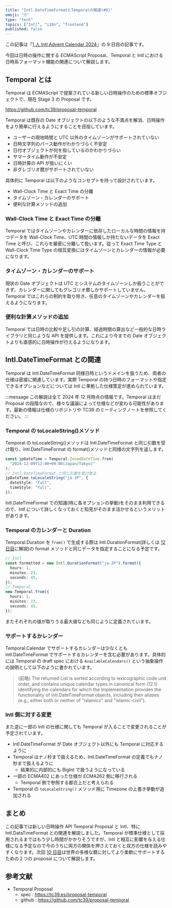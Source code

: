 ```yaml
---
title: "Intl.DateTimeFormatとTemporalの関連(#9)"
emoji: "⏰"
type: "tech"
topics: ["Intl", "i18n", "frontend"]
published: false
---
```


この記事は「[1 人 Intl Advent Calendar 2024](https://adventar.org/calendars/10555)」の 9 日目の記事です。

今回は日時の操作に関する ECMAScript Proposal、Temporal と Intl における日時系フォーマット機能の関連について解説します。

## Temporal とは

Temporal は ECMAScript で提案されている新しい日時操作のための標準オブジェクトで、現在 Stage 3 の Proposal です。

https://github.com/tc39/proposal-temporal

Temporal は既存の Date オブジェクトの以下のような不満点を解消、日時操作をより簡単に行えるようにすることを目指しています。

- ユーザーの現地時間と UTC 以外のタイムゾーンがサポートされていない
- 日時文字列のパース動作がわかりづらく不安定
- 日付オブジェクトが何を指しているのかわかりづらい
- サマータイム動作が不安定
- 日時計算の API が扱いにくい
- 非グレゴリオ暦がサポートされていない

具体的に Temporal は以下のようなコンセプトを持って設計されています。

- Wall-Clock Time と Exact Time の分離
- タイムゾーン・カレンダーのサポート
- 便利な計算メソッドの追加

### Wall-Clock Time と Exact Time の分離

Temporal ではタイムゾーンやカレンダーに依存したローカルな時間の情報を持つデータを Wall-Clock Time、UTC 時間の情報しか持たないデータを Exact Time と呼び、これらを厳密に分離して扱います。従って Exact Time Type と Wall-Clock Time Type の相互変換にはタイムゾーンとカレンダーの情報が必要になります。

### タイムゾーン・カレンダーのサポート

現状の Date オブジェクトは UTC とシステムのタイムゾーンしか扱うことができず、カレンダーに関してもグレゴリオ暦しかサポートしていません。Temporal ではこれらの制約を取り除き、任意のタイムゾーンやカレンダーを扱えるようになります。

### 便利な計算メソッドの追加

Temporal では日時の比較や足し引の計算、経過時間の算出など一般的な日時ライブラリと同じような API を提供します。これにより今までの Date オブジェクトよりも直感的に日時操作が行えるようになります。

## Intl.DateTimeFormat との関連

Temporal は Intl.DateTimeFormat 同様日時というドメインを扱うため、両者の仕様は密接に関連しています。実際 Temporal の持つ日時のフォーマットや指定できるオプションなどについては Intl に準拠した仕様策定が進められています。

:::message
この解説は全て 2024 年 12 月時点の情報です。Temporal はまだ Proposal の段階なので、様々な議論によって仕様などが変わる可能性があります。最新の情報は仕様のリポジトリや TC39 のミーティングノートを参照してください。
:::

### Temporal の toLocaleString()メソッド

Temporal の toLocaleString()メソッドは Intl.DateTimeFormat と同じ引数を受け取り、Intl.DateTimeFormat の format()メソッドと同様の文字列を返します。

```ts
const jpDateTime = Temporal.ZonedDateTime.from(
  "2024-12-09T12:00+09:00[Japan/Tokyo]"
);
// Intl.DateTimeFormat と同じ引数を受け取る
jpDateTime.toLocaleString("ja-JP", {
  dateStyle: "full",
  timeStyle: "full",
});
```

Intl.DateTimeFormat での知識(特に各オプションの挙動)をそのまま利用できるので、Intl について詳しくなっておくと知見がそのまま活かせるというメリットがあります。

### Temporal のカレンダーと Duration

Temporal.Duration を `from()` で生成する際は Intl.DurationFormat(詳しくは [12 日目]()に解説)の format メソッドと同じデータを指定することになる予定です。

```ts
// Intl
const formatted = new Intl.DurationFormat("ja-JP").format({
  hours: 1,
  minutes: 23,
  seconds: 45,
});
// Temporal
new Temporal.from({
  hours: 1,
  minutes: 23,
  seconds: 45,
});
```

またそれぞれの値が取りうる最大値なども同じように定義されています。

### サポートするかレンダー

Temporal.Calendar でサポートするカレンダーは少なくとも Intl.DateTimeFormat でサポートするカレンダーを含む必要があります。具体的には Temporal の draft spec における `AvailableCalendars()` という抽象操作の説明として以下のように書かれています。

> (前略) The returned List is sorted according to lexicographic code unit order, and contains unique calendar types in canonical form (12.1) identifying the calendars for which the implementation provides the functionality of Intl.DateTimeFormat objects, including their aliases (e.g., either both or neither of "islamicc" and "islamic-civil").

### Intl 側に対する変更

また逆に一部の Intl の仕様に関しても Temporal が入ることで変更されることが予定されています。

- Intl.DateTimeFormat が Date オブジェクト以外にも Temporal に対応するように
- Temporal はナノ秒まで扱えるため、Intl.DateTimeFormat の定義でもナノ秒まで扱えるように
  - 結果的に内部的にも BigInt で扱うようになっている
- 一部の ECMA402 にあった仕様が ECMA262 側に移行される
  - Temporal 側で参照する都合上だと考えられる
- Temporal の `toLocaleString()` メソッド用に Timezone の上書き挙動が追加される

## まとめ

この記事では新しい日時操作 API Temporal Proposal と Intl、特に Intl.DataTimeFormat との関連を解説しました。Temporal が標準仕様として採用されるまではもう少し時間がかかりそうですが、Intl と相互に影響を与える仕様になる予定なので今のうちに両方の関係を押さえておくと双方の仕様を読みやすくなります。次回 [10 日目]()は世界の多様な暦に対してより柔軟にサポートするための２つの proposal について解説します。

## 参考文献

- Temporal Proposal
  - spec : https://tc39.es/proposal-temporal
  - github : https://github.com/tc39/proposal-temporal
